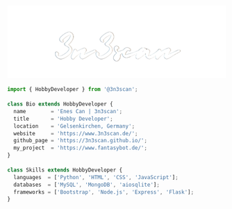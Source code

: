 <p align="center">
  <a href="https://3n3scan.github.io" target="_blank">
    <img src="https://raw.githubusercontent.com/3n3scan/3n3scan/main/eno.png" alt="3n3scan's Github Profile" title="3n3scan's Github Profile" />
  </a>
</p>

```js
import { HobbyDeveloper } from '@3n3scan';

class Bio extends HobbyDeveloper {
  name        = 'Enes Can | 3n3scan';
  title       = 'Hobby Developer';
  location    = 'Gelsenkirchen, Germany';
  website     = 'https://www.3n3scan.de/';
  github_page = 'https://3n3scan.github.io/';
  my_project  = 'https://www.fantasybot.de/';
}

class Skills extends HobbyDeveloper {
  languages  = ['Python', 'HTML', 'CSS', 'JavaScript'];
  databases  = ['MySQL', 'MongoDB', 'aiosqlite'];
  frameworks = ['Bootstrap', 'Node.js', 'Express', 'Flask'];
}
```
